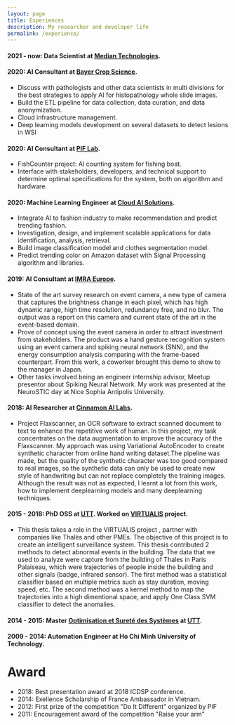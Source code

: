```yaml
---
layout: page
title: Experiences
description: My researcher and developer life
permalink: /experience/
---
```



#### 2021 - now: Data Scientist at <a href="https://mediantechnologies.com/?lang=fr">Median Technologies</a>.

#### 2020: AI Consultant at <a href="https://www.bayer.fr/fr/">Bayer Crop Science</a>.

- Discuss with pathologists and other data scientists in multi divisions for the best strategies to apply AI for histopathology whole slide images.
- Build the ETL pipeline for data collection, data curation, and data anonymization.
- Cloud infrastructure management.
- Deep learning models development on several datasets to detect lesions in WSI
              
#### 2020: AI Consultant at <a href="https://piflab.io/">PIF Lab</a>.
- FishCounter project: AI counting system for fishing boat.
- Interface with stakeholders, developers, and technical support to determine optimal specifications for the system, both on algorithm and hardware.

#### 2020: Machine Learning Engineer at <a href="https://cloudai.solutions/">Cloud AI Solutions</a>.
- Integrate AI to fashion industry to make recommendation and predict trending fashion.
- Investigation, design, and implement scalable applications for data identification, analysis, retrieval.
- Build image classification model and clothes segmentation model.
- Predict trending color on Amazon dataset with Signal Processing algorithm and libraries.

#### 2019: AI Consultant at <a href="https://www.imra.eu/imra.eu/">IMRA Europe</a>.
- State of the art survey research on event camera, a new type of camera that captures the brightness change in each pixel, which has high dynamic range, high time resolution, redundancy free, and no blur. The output was a report on this camera and current state of the art in the event-based domain.
- Prove of concept using the event camera in order to attract investment from stakeholders. The product was a hand gesture recognition system using an event camera and spiking neural network (SNN), and the energy consumption analysis comparing with the frame-based counterpart. From this work, a coworker brought this demo to show to the manager in Japan.
- Other tasks involved being an engineer internship advisor, Meetup presentor about Spiking Neural Network. My work was presented at the NeuroSTIC day at Nice Sophia Antipolis University.

#### 2018: AI Researcher at <a href="https://www.cinnamonailabs.com/">Cinnamon AI Labs</a>.
- Project Flaxscanner, an OCR software to extract scanned document to text to enhance the repetitive work of human. In this project, my task concentrates on the data augmentation to improve the accuracy of the Flaxscanner. My approach was using Variational AutoEncoder to create synthetic character from online hand writing dataset.The pipeline was made, but the quality of the synthetic character was too good compared to real images, so the synthetic data can only be used to create new style of handwriting but can not replace completely the training images. Although the result was not as expected, I learnt a lot from this work, how to implement deeplearning models and many deeplearning techniques.

#### 2015 - 2018: PhD OSS at <a href="https://www.utt.fr/">UTT</a>. Worked on <a href="https://projetvirtualis.wordpress.com/">VIRTUALIS</a> project.
- This thesis takes a role in the VIRTUALIS project , partner with companies like Thalès and other PMEs. The objective of this project is to create an intelligent surveillance system. This thesis contributed 2 methods to detect abnormal events in the building. The data that we used to analyze were capture from the building of Thales in Paris Palaiseau, which were trajectories of people inside the building and other signals (badge, infrared sensor). The first method was a statistical classifier based on multiple metrics such as stay duration, moving speed, etc. The second method was a kernel method to map the trajectories into a high dimentional space, and apply One Class SVM classifier to detect the anomalies.

#### 2014 - 2015: Master  <a href="https://www.utt.fr/formations/master/optimisation-et-surete-des-systemes/master-optimisation-et-surete-des-systemes-9851.kjsp">Optimisation et Sureté des Systèmes</a>  at <a href="https://www.utt.fr/">UTT</a>.
#### 2009 - 2014: Automation Engineer at Ho Chi Minh University of Technology.

# Award
- 2018: Best presentation award at 2018 ICDSP conference.
- 2014: Exellence Scholarship of France Ambassador in Vietnam.
- 2012: First prize of the competition "Do It Different" organized by PIF
- 2011: Encouragement award of the competition "Raise your arm"


